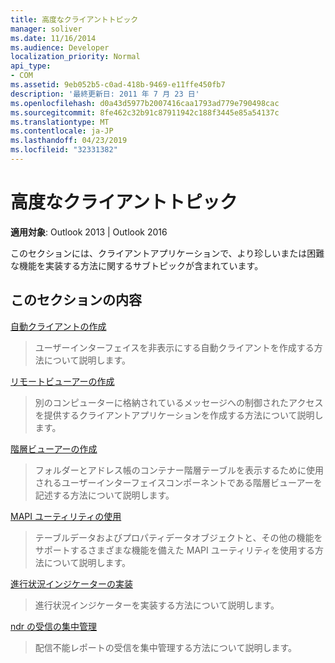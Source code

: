 ```yaml
---
title: 高度なクライアントトピック
manager: soliver
ms.date: 11/16/2014
ms.audience: Developer
localization_priority: Normal
api_type:
- COM
ms.assetid: 9eb052b5-c0ad-418b-9469-e11ffe450fb7
description: '最終更新日: 2011 年 7 月 23 日'
ms.openlocfilehash: d0a43d5977b2007416caa1793ad779e790498cac
ms.sourcegitcommit: 8fe462c32b91c87911942c188f3445e85a54137c
ms.translationtype: MT
ms.contentlocale: ja-JP
ms.lasthandoff: 04/23/2019
ms.locfileid: "32331382"
---
```

# <a name="advanced-client-topics"></a>高度なクライアントトピック

  
  
**適用対象**: Outlook 2013 | Outlook 2016 
  
このセクションには、クライアントアプリケーションで、より珍しいまたは困難な機能を実装する方法に関するサブトピックが含まれています。
  
## <a name="in-this-section"></a>このセクションの内容

[自動クライアントの作成](writing-an-automated-client.md)
  
> ユーザーインターフェイスを非表示にする自動クライアントを作成する方法について説明します。
    
[リモートビューアーの作成](writing-a-remote-viewer.md)
  
> 別のコンピューターに格納されているメッセージへの制御されたアクセスを提供するクライアントアプリケーションを作成する方法について説明します。
    
[階層ビューアーの作成](writing-a-hierarchy-viewer.md)
  
> フォルダーとアドレス帳のコンテナー階層テーブルを表示するために使用されるユーザーインターフェイスコンポーネントである階層ビューアーを記述する方法について説明します。
    
[MAPI ユーティリティの使用](using-the-mapi-utilities.md)
  
> テーブルデータおよびプロパティデータオブジェクトと、その他の機能をサポートするさまざまな機能を備えた MAPI ユーティリティを使用する方法について説明します。
    
[進行状況インジケーターの実装](implementing-a-progress-indicator.md)
  
> 進行状況インジケーターを実装する方法について説明します。
    
[ndr の受信の集中管理](centralizing-the-receipt-of-ndrs.md)
  
> 配信不能レポートの受信を集中管理する方法について説明します。
    

